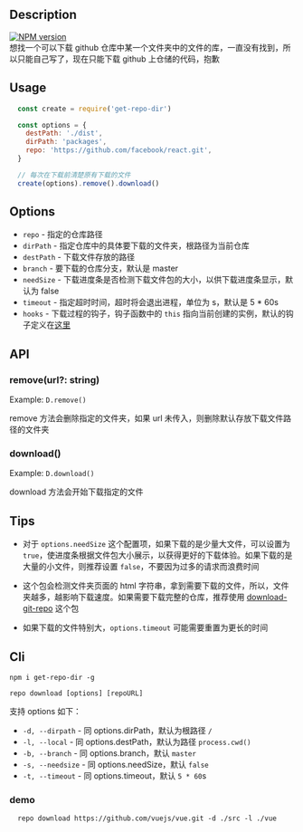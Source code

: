 ## Description
[![NPM version][npm-image]][npm-url]<br>
想找一个可以下载 github 仓库中某一个文件夹中的文件的库，一直没有找到，所以只能自己写了，现在只能下载 github 上仓储的代码，抱歉

## Usage
```js
  const create = require('get-repo-dir')

  const options = {
    destPath: './dist',
    dirPath: 'packages',
    repo: 'https://github.com/facebook/react.git',
  }

  // 每次在下载前清楚原有下载的文件
  create(options).remove().download()
```

## Options
- `repo` - 指定的仓库路径
- `dirPath` - 指定仓库中的具体要下载的文件夹，根路径为当前仓库
- `destPath` - 下载文件存放的路径
- `branch` - 要下载的仓库分支，默认是 master
- `needSize` - 下载进度条是否检测下载文件包的大小，以供下载进度条显示，默认为 false
- `timeout` - 指定超时时间，超时将会退出进程，单位为 s，默认是 5 * 60s
- `hooks` - 下载过程的钩子，钩子函数中的 `this` 指向当前创建的实例，默认的钩子定义在[这里](./src/hooks.js)

## API
### remove(url?: string)
Example: `D.remove()`

remove 方法会删除指定的文件夹，如果 url 未传入，则删除默认存放下载文件路径的文件夹

### download()
Example: `D.download()`

download 方法会开始下载指定的文件

## Tips
+ 对于 `options.needSize` 这个配置项，如果下载的是少量大文件，可以设置为 `true`，使进度条根据文件包大小展示，以获得更好的下载体验。如果下载的是大量的小文件，则推荐设置 `false`，不要因为过多的请求而浪费时间

+ 这个包会检测文件夹页面的 html 字符串，拿到需要下载的文件，所以，文件夹越多，越影响下载速度。如果需要下载完整的仓库，推荐使用 [download-git-repo](https://www.npmjs.com/package/download-git-repo) 这个包

+ 如果下载的文件特别大，`options.timeout` 可能需要重置为更长的时间


## Cli
```
npm i get-repo-dir -g
```
```
repo download [options] [repoURL]
```
支持 options 如下：

- `-d, --dirpath` - 同 options.dirPath，默认为根路径 `/`
- `-l, --local` - 同 options.destPath，默认为路径 `process.cwd()`
- `-b, --branch` - 同 options.branch，默认 `master`
- `-s, --needsize` - 同 options.needSize，默认 `false`
- `-t, --timeout` - 同 options.timeout，默认 `5 * 60`s

### demo
```
  repo download https://github.com/vuejs/vue.git -d ./src -l ./vue
```

[npm-url]: https://www.npmjs.com/package/get-repo-dir
[npm-image]: https://img.shields.io/npm/v/get-repo-dir.svg